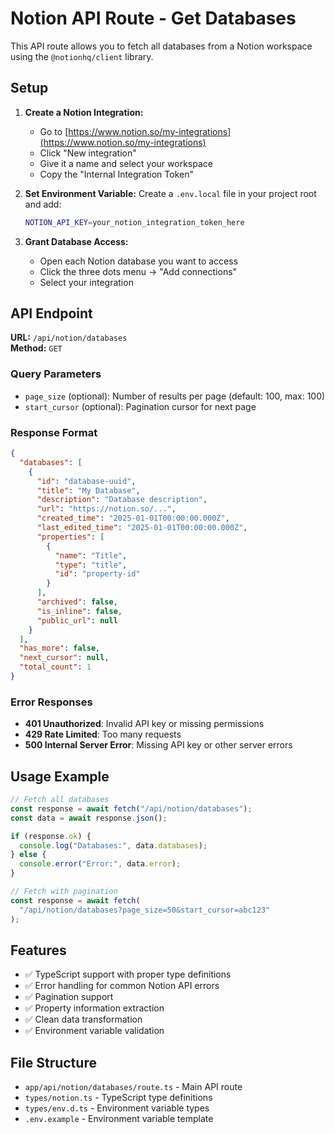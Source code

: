 # Notion API Route - Get Databases

This API route allows you to fetch all databases from a Notion workspace using the `@notionhq/client` library.

## Setup

1. **Create a Notion Integration:**

   - Go to [https://www.notion.so/my-integrations](https://www.notion.so/my-integrations)
   - Click "New integration"
   - Give it a name and select your workspace
   - Copy the "Internal Integration Token"

2. **Set Environment Variable:**
   Create a `.env.local` file in your project root and add:

   ```bash
   NOTION_API_KEY=your_notion_integration_token_here
   ```

3. **Grant Database Access:**
   - Open each Notion database you want to access
   - Click the three dots menu → "Add connections"
   - Select your integration

## API Endpoint

**URL:** `/api/notion/databases`  
**Method:** `GET`

### Query Parameters

- `page_size` (optional): Number of results per page (default: 100, max: 100)
- `start_cursor` (optional): Pagination cursor for next page

### Response Format

```json
{
  "databases": [
    {
      "id": "database-uuid",
      "title": "My Database",
      "description": "Database description",
      "url": "https://notion.so/...",
      "created_time": "2025-01-01T00:00:00.000Z",
      "last_edited_time": "2025-01-01T00:00:00.000Z",
      "properties": [
        {
          "name": "Title",
          "type": "title",
          "id": "property-id"
        }
      ],
      "archived": false,
      "is_inline": false,
      "public_url": null
    }
  ],
  "has_more": false,
  "next_cursor": null,
  "total_count": 1
}
```

### Error Responses

- **401 Unauthorized**: Invalid API key or missing permissions
- **429 Rate Limited**: Too many requests
- **500 Internal Server Error**: Missing API key or other server errors

## Usage Example

```typescript
// Fetch all databases
const response = await fetch("/api/notion/databases");
const data = await response.json();

if (response.ok) {
  console.log("Databases:", data.databases);
} else {
  console.error("Error:", data.error);
}

// Fetch with pagination
const response = await fetch(
  "/api/notion/databases?page_size=50&start_cursor=abc123"
);
```

## Features

- ✅ TypeScript support with proper type definitions
- ✅ Error handling for common Notion API errors
- ✅ Pagination support
- ✅ Property information extraction
- ✅ Clean data transformation
- ✅ Environment variable validation

## File Structure

- `app/api/notion/databases/route.ts` - Main API route
- `types/notion.ts` - TypeScript type definitions
- `types/env.d.ts` - Environment variable types
- `.env.example` - Environment variable template
